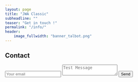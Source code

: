 ```yaml
---
layout: page
title: "JWA Classic"
subheadline: ""
teaser: "Get in touch !"
permalink: "/info/"
header:
    image_fullwidth: "banner_talbot.png"
---
```




## Contact

<form method="POST" action="https://formspree.io/olivier.winter@hotmail.fr">
  <input type="email" name="email" placeholder="Your email">
  <textarea name="message" placeholder="Test Message"></textarea>
  <button type="submit">Send</button>
</form>
